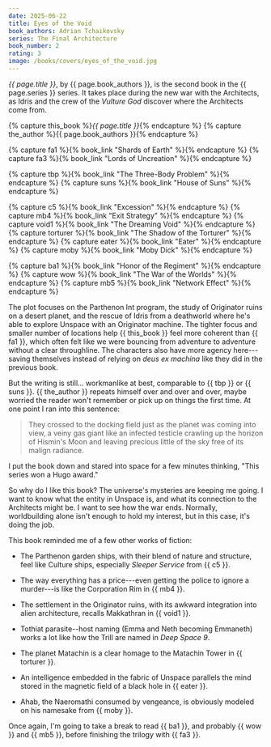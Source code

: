 ```yaml
---
date: 2025-06-22
title: Eyes of the Void
book_authors: Adrian Tchaikovsky
series: The Final Architecture
book_number: 2
rating: 3
image: /books/covers/eyes_of_the_void.jpg
---
```


<cite class="book-title">{{ page.title }}</cite>, by <span
class="author-name">{{ page.book_authors }}</span>, is the second book in the
<span class="book-series">{{ page.series }}</span> series. It takes place
during the new war with the Architects, as Idris and the crew of the _Vulture
God_ discover where the Architects come from.

{% capture this_book %}<cite class="book-title">{{ page.title }}</cite>{% endcapture %}
{% capture the_author %}<span class="author-name">{{ page.book_authors }}</span>{% endcapture %}

{% capture fa1 %}{% book_link "Shards of Earth" %}{% endcapture %}
{% capture fa3 %}{% book_link "Lords of Uncreation" %}{% endcapture %}

{% capture tbp %}{% book_link "The Three-Body Problem" %}{% endcapture %}
{% capture suns %}{% book_link "House of Suns" %}{% endcapture %}

{% capture c5 %}{% book_link "Excession" %}{% endcapture %}
{% capture mb4 %}{% book_link "Exit Strategy" %}{% endcapture %}
{% capture void1 %}{% book_link "The Dreaming Void" %}{% endcapture %}
{% capture torturer %}{% book_link "The Shadow of the Torturer" %}{% endcapture %}
{% capture eater %}{% book_link "Eater" %}{% endcapture %}
{% capture moby %}{% book_link "Moby Dick" %}{% endcapture %}

{% capture ba1 %}{% book_link "Honor of the Regiment" %}{% endcapture %}
{% capture wow %}{% book_link "The War of the Worlds" %}{% endcapture %}
{% capture mb5 %}{% book_link "Network Effect" %}{% endcapture %}

The plot focuses on the Parthenon Int program, the study of Originator ruins
on a desert planet, and the rescue of Idris from a deathworld where he's able
to explore Unspace with an Originator machine. The tighter focus and smaller
number of locations help {{ this_book }} feel more coherent than {{ fa1 }},
which often felt like we were bouncing from adventure to adventure without a
clear throughline. The characters also have more agency here---saving
themselves instead of relying on _deus ex machina_ like they did in the
previous book.

But the writing is still... workmanlike at best, comparable to {{ tbp }} or {{
suns }}. {{ the_author }} repeats himself over and over and over, maybe
worried the reader won't remember or pick up on things the first time. At one
point I ran into this sentence:

> They crossed to the docking field just as the planet was coming into view, a
> veiny gas giant like an infected testicle crawling up the horizon of
> Hismin's Moon and leaving precious little of the sky free of its malign
> radiance.

I put the book down and stared into space for a few minutes thinking, "This
series won a Hugo award."

So why do I like this book? The universe's mysteries are keeping me going. I
want to know what the entity in Unspace is, and what its connection to the
Architects might be. I want to see how the war ends. Normally, worldbuilding
alone isn't enough to hold my interest, but in this case, it's doing the job.

This book reminded me of a few other works of fiction:

- The Parthenon garden ships, with their blend of nature and structure, feel
  like Culture ships, especially _Sleeper Service_ from {{ c5 }}.

- The way everything has a price---even getting the police to ignore a
  murder---is like the Corporation Rim in {{ mb4 }}.

- The settlement in the Originator ruins, with its awkward integration into
  alien architecture, recalls Makkathran in {{ void1 }}.

- Tothiat parasite--host naming (Emma and Neth becoming Emmaneth) works a lot
  like how the Trill are named in <cite class="tv-show-title">Deep Space
  9</cite>.

- The planet Matachin is a clear homage to the Matachin Tower in {{ torturer
  }}.

- An intelligence embedded in the fabric of Unspace parallels the mind stored
  in the magnetic field of a black hole in {{ eater }}.

- Ahab, the Naeromathi consumed by vengeance, is obviously modeled on his
  namesake from {{ moby }}.

Once again, I'm going to take a break to read {{ ba1 }}, and probably {{ wow
}} and {{ mb5 }}, before finishing the trilogy with {{ fa3 }}.
